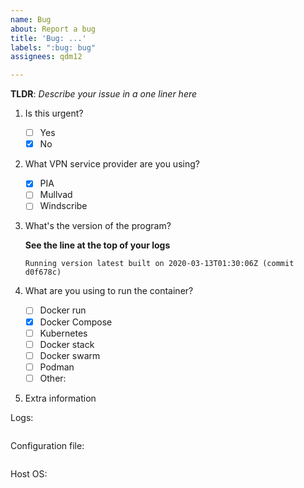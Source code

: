 ```yaml
---
name: Bug
about: Report a bug
title: 'Bug: ...'
labels: ":bug: bug"
assignees: qdm12

---
```


**TLDR**: *Describe your issue in a one liner here*

1. Is this urgent?

    - [ ] Yes
    - [x] No

2. What VPN service provider are you using?

    - [x] PIA
    - [ ] Mullvad
    - [ ] Windscribe

3. What's the version of the program?

    **See the line at the top of your logs**

    `Running version latest built on 2020-03-13T01:30:06Z (commit d0f678c)`

4. What are you using to run the container?

    - [ ] Docker run
    - [x] Docker Compose
    - [ ] Kubernetes
    - [ ] Docker stack
    - [ ] Docker swarm
    - [ ] Podman
    - [ ] Other:

5. Extra information

Logs:

```log

```

Configuration file:

```yml

```

Host OS:
